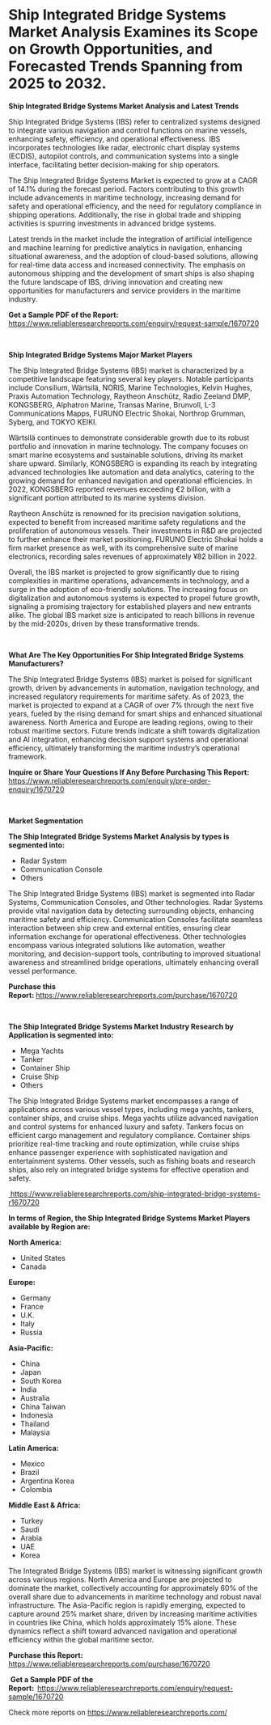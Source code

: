 <p><h1>Ship Integrated Bridge Systems Market Analysis Examines its Scope on Growth Opportunities, and Forecasted Trends Spanning from 2025 to 2032.</h1></p><p><strong>Ship Integrated Bridge Systems Market Analysis and Latest Trends</strong></p>
<p><p>Ship Integrated Bridge Systems (IBS) refer to centralized systems designed to integrate various navigation and control functions on marine vessels, enhancing safety, efficiency, and operational effectiveness. IBS incorporates technologies like radar, electronic chart display systems (ECDIS), autopilot controls, and communication systems into a single interface, facilitating better decision-making for ship operators.</p><p>The Ship Integrated Bridge Systems Market is expected to grow at a CAGR of 14.1% during the forecast period. Factors contributing to this growth include advancements in maritime technology, increasing demand for safety and operational efficiency, and the need for regulatory compliance in shipping operations. Additionally, the rise in global trade and shipping activities is spurring investments in advanced bridge systems.</p><p>Latest trends in the market include the integration of artificial intelligence and machine learning for predictive analytics in navigation, enhancing situational awareness, and the adoption of cloud-based solutions, allowing for real-time data access and increased connectivity. The emphasis on autonomous shipping and the development of smart ships is also shaping the future landscape of IBS, driving innovation and creating new opportunities for manufacturers and service providers in the maritime industry.</p></p>
<p><strong>Get a Sample PDF of the Report:&nbsp;</strong> <a href="https://www.reliableresearchreports.com/enquiry/request-sample/1670720?utm_campaign=3573&utm_medium=2&utm_source=Github&utm_content=ia&utm_term=25032025&utm_id=ship-integrated-bridge-systems">https://www.reliableresearchreports.com/enquiry/request-sample/1670720</a></p>
<p>&nbsp;</p>
<p><strong>Ship Integrated Bridge Systems Major Market Players</strong></p>
<p><p>The Ship Integrated Bridge Systems (IBS) market is characterized by a competitive landscape featuring several key players. Notable participants include Consilium, Wärtsilä, NORIS, Marine Technologies, Kelvin Hughes, Praxis Automation Technology, Raytheon Anschütz, Radio Zeeland DMP, KONGSBERG, Alphatron Marine, Transas Marine, Brunvoll, L-3 Communications Mapps, FURUNO Electric Shokai, Northrop Grumman, Syberg, and TOKYO KEIKI.</p><p>Wärtsilä continues to demonstrate considerable growth due to its robust portfolio and innovation in marine technology. The company focuses on smart marine ecosystems and sustainable solutions, driving its market share upward. Similarly, KONGSBERG is expanding its reach by integrating advanced technologies like automation and data analytics, catering to the growing demand for enhanced navigation and operational efficiencies. In 2022, KONGSBERG reported revenues exceeding €2 billion, with a significant portion attributed to its marine systems division.</p><p>Raytheon Anschütz is renowned for its precision navigation solutions, expected to benefit from increased maritime safety regulations and the proliferation of autonomous vessels. Their investments in R&D are projected to further enhance their market positioning. FURUNO Electric Shokai holds a firm market presence as well, with its comprehensive suite of marine electronics, recording sales revenues of approximately ¥82 billion in 2022.</p><p>Overall, the IBS market is projected to grow significantly due to rising complexities in maritime operations, advancements in technology, and a surge in the adoption of eco-friendly solutions. The increasing focus on digitalization and autonomous systems is expected to propel future growth, signaling a promising trajectory for established players and new entrants alike. The global IBS market size is anticipated to reach billions in revenue by the mid-2020s, driven by these transformative trends.</p></p>
<p>&nbsp;</p>
<p><strong>What Are The Key Opportunities For Ship Integrated Bridge Systems Manufacturers?</strong></p>
<p><p>The Ship Integrated Bridge Systems (IBS) market is poised for significant growth, driven by advancements in automation, navigation technology, and increased regulatory requirements for maritime safety. As of 2023, the market is projected to expand at a CAGR of over 7% through the next five years, fueled by the rising demand for smart ships and enhanced situational awareness. North America and Europe are leading regions, owing to their robust maritime sectors. Future trends indicate a shift towards digitalization and AI integration, enhancing decision support systems and operational efficiency, ultimately transforming the maritime industry’s operational framework.</p></p>
<p><strong>Inquire or Share Your Questions If Any Before Purchasing This Report:</strong> <a href="https://www.reliableresearchreports.com/enquiry/pre-order-enquiry/1670720?utm_campaign=3573&utm_medium=2&utm_source=Github&utm_content=ia&utm_term=25032025&utm_id=ship-integrated-bridge-systems">https://www.reliableresearchreports.com/enquiry/pre-order-enquiry/1670720</a></p>
<p>&nbsp;</p>
<p><strong>Market Segmentation</strong></p>
<p><strong>The Ship Integrated Bridge Systems Market Analysis by types is segmented into:</strong></p>
<p><ul><li>Radar System</li><li>Communication Console</li><li>Others</li></ul></p>
<p><p>The Ship Integrated Bridge Systems (IBS) market is segmented into Radar Systems, Communication Consoles, and Other technologies. Radar Systems provide vital navigation data by detecting surrounding objects, enhancing maritime safety and efficiency. Communication Consoles facilitate seamless interaction between ship crew and external entities, ensuring clear information exchange for operational effectiveness. Other technologies encompass various integrated solutions like automation, weather monitoring, and decision-support tools, contributing to improved situational awareness and streamlined bridge operations, ultimately enhancing overall vessel performance.</p></p>
<p><strong>Purchase this Report:&nbsp;</strong><a href="https://www.reliableresearchreports.com/purchase/1670720?utm_campaign=3573&utm_medium=2&utm_source=Github&utm_content=ia&utm_term=25032025&utm_id=ship-integrated-bridge-systems">https://www.reliableresearchreports.com/purchase/1670720</a></p>
<p>&nbsp;</p>
<p><strong>The Ship Integrated Bridge Systems Market Industry Research by Application is segmented into:</strong></p>
<p><ul><li>Mega Yachts</li><li>Tanker</li><li>Container Ship</li><li>Cruise Ship</li><li>Others</li></ul></p>
<p><p>The Ship Integrated Bridge Systems market encompasses a range of applications across various vessel types, including mega yachts, tankers, container ships, and cruise ships. Mega yachts utilize advanced navigation and control systems for enhanced luxury and safety. Tankers focus on efficient cargo management and regulatory compliance. Container ships prioritize real-time tracking and route optimization, while cruise ships enhance passenger experience with sophisticated navigation and entertainment systems. Other vessels, such as fishing boats and research ships, also rely on integrated bridge systems for effective operation and safety.</p></p>
<p><a href="https://www.reliableresearchreports.com/ship-integrated-bridge-systems-r1670720?utm_campaign=3573&utm_medium=2&utm_source=Github&utm_content=ia&utm_term=25032025&utm_id=ship-integrated-bridge-systems">&nbsp;https://www.reliableresearchreports.com/ship-integrated-bridge-systems-r1670720</a></p>
<p><strong>In terms of Region, the Ship Integrated Bridge Systems Market Players available by Region are:</strong></p>
<p>
    <p> <strong> North America: </strong>
        <ul>
            <li>United States</li>
            <li>Canada</li>
        </ul>
        </p> 
    <p> <strong> Europe: </strong>
        <ul>
            <li>Germany</li>
            <li>France</li>
            <li>U.K.</li>
            <li>Italy</li>
            <li>Russia</li>
        </ul>
        </p> 
    <p> <strong> Asia-Pacific: </strong>
        <ul>
            <li>China</li>
            <li>Japan</li>
            <li>South Korea</li>
            <li>India</li>
            <li>Australia</li>
            <li>China Taiwan</li>
            <li>Indonesia</li>
            <li>Thailand</li>
            <li>Malaysia</li>
        </ul>
        </p> 
    <p> <strong> Latin America: </strong>
        <ul>
            <li>Mexico</li>
            <li>Brazil</li>
            <li>Argentina Korea</li>
            <li>Colombia</li>
        </ul>
        </p> 
    <p> <strong> Middle East & Africa: </strong>
        <ul>
            <li>Turkey</li>
            <li>Saudi</li>
            <li>Arabia</li>
            <li>UAE</li>
            <li>Korea</li>
        </ul>
    </p>
    </p>
<p><p>The Integrated Bridge Systems (IBS) market is witnessing significant growth across various regions. North America and Europe are projected to dominate the market, collectively accounting for approximately 60% of the overall share due to advancements in maritime technology and robust naval infrastructure. The Asia-Pacific region is rapidly emerging, expected to capture around 25% market share, driven by increasing maritime activities in countries like China, which holds approximately 15% alone. These dynamics reflect a shift toward advanced navigation and operational efficiency within the global maritime sector.</p></p>
<p><strong>Purchase this Report: </strong><a href="https://www.reliableresearchreports.com/purchase/1670720?utm_campaign=3573&utm_medium=2&utm_source=Github&utm_content=ia&utm_term=25032025&utm_id=ship-integrated-bridge-systems">https://www.reliableresearchreports.com/purchase/1670720</a></p>
<p>&nbsp;<strong>Get a Sample PDF of the Report:&nbsp;&nbsp;</strong><a href="https://www.reliableresearchreports.com/enquiry/request-sample/1670720?utm_campaign=3573&utm_medium=2&utm_source=Github&utm_content=ia&utm_term=25032025&utm_id=ship-integrated-bridge-systems">https://www.reliableresearchreports.com/enquiry/request-sample/1670720</a></p>
<p><strong></strong></p>
<p>Check more reports on <a href="https://www.reliableresearchreports.com/?utm_campaign=3573&utm_medium=2&utm_source=Github&utm_content=ia&utm_term=25032025&utm_id=ship-integrated-bridge-systems">https://www.reliableresearchreports.com/</a></p>